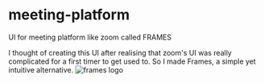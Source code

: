 # meeting-platform
UI for meeting platform like zoom called FRAMES

I thought of creating this UI after realising that zoom's UI was really complicated for a first timer to get used to. So I made Frames, a simple yet intuitive alternative.
![frames logo](https://github.com/user-attachments/assets/36458020-a944-46b5-b367-873d9fb8b341)
